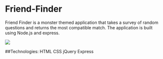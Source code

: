 # Friend-Finder

Friend Finder is a monster themed application that takes a survey of random questions and returns the most compatible match. The application is built using Node.js and express. 

![](FriendFinder.gif)

##Technologies:
    HTML
    CSS
    jQuery
    Express
